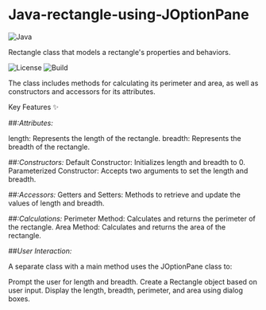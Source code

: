 # Java-rectangle-using-JOptionPane

![Java](https://skillicons.dev/icons?i=java)

Rectangle class that models a rectangle's properties and behaviors. 

![License](https://img.shields.io/badge/license-MIT-green)
![Build](https://img.shields.io/badge/build-passing-brightgreen)

The class includes methods for calculating its perimeter and area, as well as constructors and accessors for its attributes.

Key Features ✨

##*:Attributes:*

length: Represents the length of the rectangle.
breadth: Represents the breadth of the rectangle.

##*:Constructors:*
Default Constructor: Initializes length and breadth to 0.
Parameterized Constructor: Accepts two arguments to set the length and breadth.

##*:Accessors:*
Getters and Setters: Methods to retrieve and update the values of length and breadth.

##*:_Calculations_:*
Perimeter Method: Calculates and returns the perimeter of the rectangle.
Area Method: Calculates and returns the area of the rectangle.

##*User Interaction:*

A separate class with a main method uses the JOptionPane class to:

Prompt the user for length and breadth.
Create a Rectangle object based on user input.
Display the length, breadth, perimeter, and area using dialog boxes.
